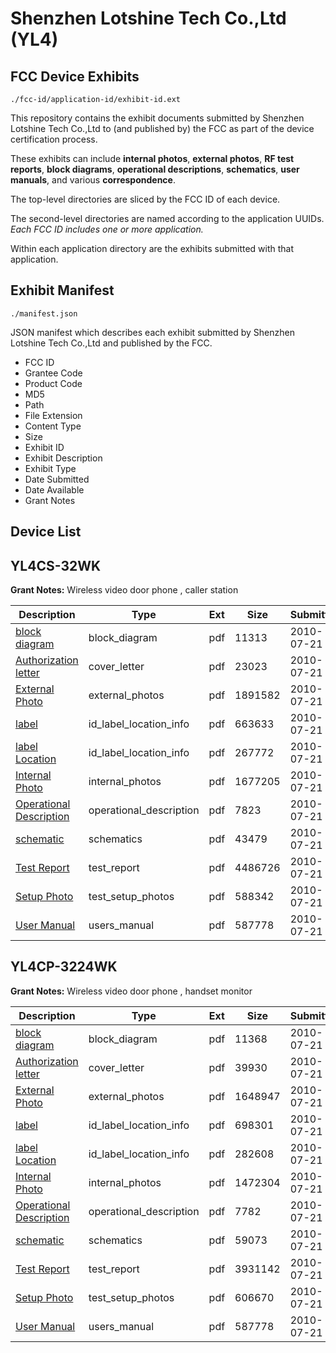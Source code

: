 # Shenzhen Lotshine Tech Co.,Ltd (YL4)
## FCC Device Exhibits

```
./fcc-id/application-id/exhibit-id.ext
```

This repository contains the exhibit documents submitted by Shenzhen Lotshine Tech Co.,Ltd to (and published by) the FCC as part of the device certification process.

These exhibits can include **internal photos**, **external photos**, **RF test reports**, **block diagrams**, **operational descriptions**, **schematics**, **user manuals**, and various **correspondence**.

The top-level directories are sliced by the FCC ID of each device.

The second-level directories are named according to the application UUIDs. *Each FCC ID includes one or more application.*

Within each application directory are the exhibits submitted with that application. 

## Exhibit Manifest

```
./manifest.json
```

JSON manifest which describes each exhibit submitted by Shenzhen Lotshine Tech Co.,Ltd and published by the FCC.

- FCC ID
- Grantee Code
- Product Code
- MD5
- Path
- File Extension
- Content Type
- Size
- Exhibit ID
- Exhibit Description
- Exhibit Type
- Date Submitted
- Date Available
- Grant Notes

## Device List
## YL4CS-32WK
**Grant Notes:** Wireless video door phone  , caller station

| Description | Type | Ext | Size | Submitted | Available |
| ----------- | ---- | --- | ---- | --------- | --------- |
| [block diagram](YL4CS-32WK/aa53bf61e25a2741ffd5db0136da9581/1315149.pdf) | block_diagram | pdf | 11313 | 2010-07-21 | 2010-07-21 |
| [Authorization letter](YL4CS-32WK/aa53bf61e25a2741ffd5db0136da9581/1315148.pdf) | cover_letter | pdf | 23023 | 2010-07-21 | 2010-07-21 |
| [External Photo](YL4CS-32WK/aa53bf61e25a2741ffd5db0136da9581/1315152.pdf) | external_photos | pdf | 1891582 | 2010-07-21 | 2010-07-21 |
| [label](YL4CS-32WK/aa53bf61e25a2741ffd5db0136da9581/1315153.pdf) | id_label_location_info | pdf | 663633 | 2010-07-21 | 2010-07-21 |
| [label Location](YL4CS-32WK/aa53bf61e25a2741ffd5db0136da9581/1315154.pdf) | id_label_location_info | pdf | 267772 | 2010-07-21 | 2010-07-21 |
| [Internal Photo](YL4CS-32WK/aa53bf61e25a2741ffd5db0136da9581/1315155.pdf) | internal_photos | pdf | 1677205 | 2010-07-21 | 2010-07-21 |
| [Operational Description](YL4CS-32WK/aa53bf61e25a2741ffd5db0136da9581/1315150.pdf) | operational_description | pdf | 7823 | 2010-07-21 | 2010-07-21 |
| [schematic](YL4CS-32WK/aa53bf61e25a2741ffd5db0136da9581/1315151.pdf) | schematics | pdf | 43479 | 2010-07-21 | 2010-07-21 |
| [Test Report](YL4CS-32WK/aa53bf61e25a2741ffd5db0136da9581/1315156.pdf) | test_report | pdf | 4486726 | 2010-07-21 | 2010-07-21 |
| [Setup Photo](YL4CS-32WK/aa53bf61e25a2741ffd5db0136da9581/1315157.pdf) | test_setup_photos | pdf | 588342 | 2010-07-21 | 2010-07-21 |
| [User Manual](YL4CS-32WK/aa53bf61e25a2741ffd5db0136da9581/1315158.pdf) | users_manual | pdf | 587778 | 2010-07-21 | 2010-07-21 |
## YL4CP-3224WK
**Grant Notes:** Wireless video door phone , handset monitor

| Description | Type | Ext | Size | Submitted | Available |
| ----------- | ---- | --- | ---- | --------- | --------- |
| [block diagram](YL4CP-3224WK/ef0d27541c18bca684b510e2f0fb77c8/1315173.pdf) | block_diagram | pdf | 11368 | 2010-07-21 | 2010-07-21 |
| [Authorization letter](YL4CP-3224WK/ef0d27541c18bca684b510e2f0fb77c8/1315172.pdf) | cover_letter | pdf | 39930 | 2010-07-21 | 2010-07-21 |
| [External Photo](YL4CP-3224WK/ef0d27541c18bca684b510e2f0fb77c8/1315176.pdf) | external_photos | pdf | 1648947 | 2010-07-21 | 2010-07-21 |
| [label](YL4CP-3224WK/ef0d27541c18bca684b510e2f0fb77c8/1315177.pdf) | id_label_location_info | pdf | 698301 | 2010-07-21 | 2010-07-21 |
| [label Location](YL4CP-3224WK/ef0d27541c18bca684b510e2f0fb77c8/1315178.pdf) | id_label_location_info | pdf | 282608 | 2010-07-21 | 2010-07-21 |
| [Internal Photo](YL4CP-3224WK/ef0d27541c18bca684b510e2f0fb77c8/1315179.pdf) | internal_photos | pdf | 1472304 | 2010-07-21 | 2010-07-21 |
| [Operational Description](YL4CP-3224WK/ef0d27541c18bca684b510e2f0fb77c8/1315174.pdf) | operational_description | pdf | 7782 | 2010-07-21 | 2010-07-21 |
| [schematic](YL4CP-3224WK/ef0d27541c18bca684b510e2f0fb77c8/1315175.pdf) | schematics | pdf | 59073 | 2010-07-21 | 2010-07-21 |
| [Test Report](YL4CP-3224WK/ef0d27541c18bca684b510e2f0fb77c8/1315180.pdf) | test_report | pdf | 3931142 | 2010-07-21 | 2010-07-21 |
| [Setup Photo](YL4CP-3224WK/ef0d27541c18bca684b510e2f0fb77c8/1315181.pdf) | test_setup_photos | pdf | 606670 | 2010-07-21 | 2010-07-21 |
| [User Manual](YL4CP-3224WK/ef0d27541c18bca684b510e2f0fb77c8/1315158.pdf) | users_manual | pdf | 587778 | 2010-07-21 | 2010-07-21 |
